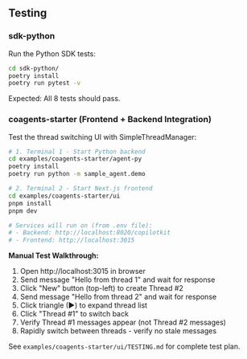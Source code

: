 ## Testing

### sdk-python

Run the Python SDK tests:

```bash
cd sdk-python/
poetry install
poetry run pytest -v
```

Expected: All 8 tests should pass.

### coagents-starter (Frontend + Backend Integration)

Test the thread switching UI with SimpleThreadManager:

```bash
# 1. Terminal 1 - Start Python backend
cd examples/coagents-starter/agent-py
poetry install
poetry run python -m sample_agent.demo

# 2. Terminal 2 - Start Next.js frontend
cd examples/coagents-starter/ui
pnpm install
pnpm dev

# Services will run on (from .env file):
# - Backend: http://localhost:8020/copilotkit
# - Frontend: http://localhost:3015
```

**Manual Test Walkthrough:**
1. Open http://localhost:3015 in browser
2. Send message "Hello from thread 1" and wait for response
3. Click "New" button (top-left) to create Thread #2
4. Send message "Hello from thread 2" and wait for response
5. Click triangle (▶) to expand thread list
6. Click "Thread #1" to switch back
7. Verify Thread #1 messages appear (not Thread #2 messages)
8. Rapidly switch between threads - verify no stale messages

See `examples/coagents-starter/ui/TESTING.md` for complete test plan.
